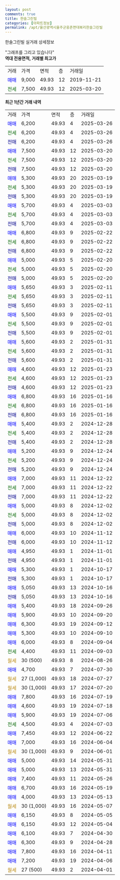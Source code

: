 ```yaml
---
layout: post
comments: true
title: 한솔그린빌
categories: [아파트정보]
permalink: /apt/울산광역시울주군웅촌면대복리한솔그린빌
---
```


한솔그린빌 실거래 상세정보

<script type="text/javascript">
  google.charts.load('current', {'packages':['line', 'corechart']});
  google.charts.setOnLoadCallback(drawChart);

  function drawChart() {
    var data = new google.visualization.DataTable();
    data.addColumn('date', '거래일');
    data.addColumn('number', "매매");
    data.addColumn('number', "전세");
    data.addColumn('number', "전매");

    data.addRows([[new Date(Date.parse("2025-03-26")), 6200, null, null], [new Date(Date.parse("2025-03-26")), null, 6200, null], [new Date(Date.parse("2025-03-26")), null, null, 6200], [new Date(Date.parse("2025-03-20")), 7500, null, null], [new Date(Date.parse("2025-03-20")), null, 7500, null], [new Date(Date.parse("2025-03-20")), null, null, 7500], [new Date(Date.parse("2025-03-19")), 5300, null, null], [new Date(Date.parse("2025-03-19")), null, 5300, null], [new Date(Date.parse("2025-03-19")), null, null, 5300], [new Date(Date.parse("2025-03-03")), 5700, null, null], [new Date(Date.parse("2025-03-03")), null, 5700, null], [new Date(Date.parse("2025-03-03")), null, null, 5700], [new Date(Date.parse("2025-02-22")), 6800, null, null], [new Date(Date.parse("2025-02-22")), null, 6800, null], [new Date(Date.parse("2025-02-22")), null, null, 6800], [new Date(Date.parse("2025-02-20")), 5000, null, null], [new Date(Date.parse("2025-02-20")), null, 5000, null], [new Date(Date.parse("2025-02-20")), null, null, 5000], [new Date(Date.parse("2025-02-11")), 5650, null, null], [new Date(Date.parse("2025-02-11")), null, 5650, null], [new Date(Date.parse("2025-02-11")), null, null, 5650], [new Date(Date.parse("2025-02-01")), 5500, null, null], [new Date(Date.parse("2025-02-01")), null, 5500, null], [new Date(Date.parse("2025-02-01")), null, null, 5500], [new Date(Date.parse("2025-01-31")), 5600, null, null], [new Date(Date.parse("2025-01-31")), null, 5600, null], [new Date(Date.parse("2025-01-31")), null, null, 5600], [new Date(Date.parse("2025-01-23")), 4600, null, null], [new Date(Date.parse("2025-01-23")), null, 4600, null], [new Date(Date.parse("2025-01-23")), null, null, 4600], [new Date(Date.parse("2025-01-16")), 6800, null, null], [new Date(Date.parse("2025-01-16")), null, 6800, null], [new Date(Date.parse("2025-01-16")), null, null, 6800], [new Date(Date.parse("2024-12-28")), 5400, null, null], [new Date(Date.parse("2024-12-28")), null, 5400, null], [new Date(Date.parse("2024-12-28")), null, null, 5400], [new Date(Date.parse("2024-12-24")), 5200, null, null], [new Date(Date.parse("2024-12-24")), null, 5200, null], [new Date(Date.parse("2024-12-24")), null, null, 5200], [new Date(Date.parse("2024-12-22")), 7000, null, null], [new Date(Date.parse("2024-12-22")), null, 7000, null], [new Date(Date.parse("2024-12-22")), null, null, 7000], [new Date(Date.parse("2024-12-02")), 5000, null, null], [new Date(Date.parse("2024-12-02")), null, 5000, null], [new Date(Date.parse("2024-12-02")), null, null, 5000], [new Date(Date.parse("2024-11-12")), 6000, null, null], [new Date(Date.parse("2024-11-12")), null, null, 6000], [new Date(Date.parse("2024-11-01")), 4950, null, null], [new Date(Date.parse("2024-11-01")), null, null, 4950], [new Date(Date.parse("2024-10-17")), 5300, null, null], [new Date(Date.parse("2024-10-17")), null, null, 5300], [new Date(Date.parse("2024-10-16")), 5050, null, null], [new Date(Date.parse("2024-10-16")), null, null, 5050], [new Date(Date.parse("2024-09-26")), 5400, null, null], [new Date(Date.parse("2024-09-20")), 5900, null, null], [new Date(Date.parse("2024-09-12")), 6300, null, null], [new Date(Date.parse("2024-09-10")), 5300, null, null], [new Date(Date.parse("2024-09-04")), 6000, null, null], [new Date(Date.parse("2024-09-03")), null, 4400, null], [new Date(Date.parse("2024-08-26")), null, null, null], [new Date(Date.parse("2024-07-30")), 4700, null, null], [new Date(Date.parse("2024-07-27")), null, null, null], [new Date(Date.parse("2024-07-20")), null, null, null], [new Date(Date.parse("2024-07-19")), 7800, null, null], [new Date(Date.parse("2024-07-18")), 4600, null, null], [new Date(Date.parse("2024-07-06")), 5900, null, null], [new Date(Date.parse("2024-07-03")), null, 4500, null], [new Date(Date.parse("2024-06-22")), 7450, null, null], [new Date(Date.parse("2024-06-04")), 7000, null, null], [new Date(Date.parse("2024-06-01")), null, null, null], [new Date(Date.parse("2024-05-31")), 5000, null, null], [new Date(Date.parse("2024-05-31")), 5000, null, null], [new Date(Date.parse("2024-05-26")), 7400, null, null], [new Date(Date.parse("2024-05-19")), 6700, null, null], [new Date(Date.parse("2024-05-13")), 4000, null, null], [new Date(Date.parse("2024-05-07")), null, null, null], [new Date(Date.parse("2024-05-05")), 6150, null, null], [new Date(Date.parse("2024-05-04")), 6150, null, null], [new Date(Date.parse("2024-04-30")), 6100, null, null], [new Date(Date.parse("2024-04-28")), 6300, null, null], [new Date(Date.parse("2024-04-11")), 7800, null, null], [new Date(Date.parse("2024-04-06")), 7200, null, null], [new Date(Date.parse("2024-04-01")), null, null, null]]);

    var options = {
      hAxis: {
        format: 'yyyy/MM/dd'
      },    
      lineWidth: 0,
      pointsVisible: true,    
      title: '최근 1년간 유형별 실거래가 분포',
      legend: { position: 'bottom' }
    };

    var formatter = new google.visualization.NumberFormat({pattern:'###,###'} );
    formatter.format(data, 1);
    formatter.format(data, 2);
    
    setTimeout(function() {
        var chart = new google.visualization.LineChart(document.getElementById('columnchart_material'));
        chart.draw(data, (options));
        document.getElementById('loading').style.display = 'none';
    }, 200);
  }
</script>


<div id="loading" style="z-index:20; display: block; margin-left: 0px">"그래프를 그리고 있습니다"</div>
<div id="columnchart_material" style="width: 95%; margin-left: 0px; display: block"></div>
<!-- contents start -->
<b>역대 전용면적, 거래별 최고가</b>
<table class="sortable">
    <tr>
      <td>거래</td>
      <td>가격</td>
      <td>면적</td>
      <td>층</td>
      <td>거래일</td>
    </tr>
        <tr>
          <td><a style="color: blue">매매</a></td>
          <td>9,000</td>
          <td>49.93</td>
          <td>12</td>
          <td>2019-11-21</td>
        </tr>        
        <tr>
              <td><a style="color: darkgreen">전세</a></td>
              <td>7,500</td>
              <td>49.93</td>
              <td>12</td>
              <td>2025-03-20</td>
            </tr>        
    
</table>

<b>최근 1년간 거래 내역</b>

<table class="sortable">
    <tr>
      <td>거래</td>
      <td>가격</td>
      <td>면적</td>
      <td>층</td>
      <td>거래일</td>
    </tr>
    <tr>
      <td><a style="color: blue">매매</a></td>
      <td>6,200</td>
      <td>49.93</td>
      <td>4</td>
      <td>2025-03-26</td>
    </tr>          <tr>
      <td><a style="color: darkgreen">전세</a></td>
      <td>6,200</td>
      <td>49.93</td>
      <td>4</td>
      <td>2025-03-26</td>
    </tr>          <tr>
      <td><a style="color: darkblue">전매</a></td>
      <td>6,200</td>
      <td>49.93</td>
      <td>4</td>
      <td>2025-03-26</td>
    </tr>          <tr>
      <td><a style="color: blue">매매</a></td>
      <td>7,500</td>
      <td>49.93</td>
      <td>12</td>
      <td>2025-03-20</td>
    </tr>          <tr>
      <td><a style="color: darkgreen">전세</a></td>
      <td>7,500</td>
      <td>49.93</td>
      <td>12</td>
      <td>2025-03-20</td>
    </tr>          <tr>
      <td><a style="color: darkblue">전매</a></td>
      <td>7,500</td>
      <td>49.93</td>
      <td>12</td>
      <td>2025-03-20</td>
    </tr>          <tr>
      <td><a style="color: blue">매매</a></td>
      <td>5,300</td>
      <td>49.93</td>
      <td>20</td>
      <td>2025-03-19</td>
    </tr>          <tr>
      <td><a style="color: darkgreen">전세</a></td>
      <td>5,300</td>
      <td>49.93</td>
      <td>20</td>
      <td>2025-03-19</td>
    </tr>          <tr>
      <td><a style="color: darkblue">전매</a></td>
      <td>5,300</td>
      <td>49.93</td>
      <td>20</td>
      <td>2025-03-19</td>
    </tr>          <tr>
      <td><a style="color: blue">매매</a></td>
      <td>5,700</td>
      <td>49.93</td>
      <td>4</td>
      <td>2025-03-03</td>
    </tr>          <tr>
      <td><a style="color: darkgreen">전세</a></td>
      <td>5,700</td>
      <td>49.93</td>
      <td>4</td>
      <td>2025-03-03</td>
    </tr>          <tr>
      <td><a style="color: darkblue">전매</a></td>
      <td>5,700</td>
      <td>49.93</td>
      <td>4</td>
      <td>2025-03-03</td>
    </tr>          <tr>
      <td><a style="color: blue">매매</a></td>
      <td>6,800</td>
      <td>49.93</td>
      <td>9</td>
      <td>2025-02-22</td>
    </tr>          <tr>
      <td><a style="color: darkgreen">전세</a></td>
      <td>6,800</td>
      <td>49.93</td>
      <td>9</td>
      <td>2025-02-22</td>
    </tr>          <tr>
      <td><a style="color: darkblue">전매</a></td>
      <td>6,800</td>
      <td>49.93</td>
      <td>9</td>
      <td>2025-02-22</td>
    </tr>          <tr>
      <td><a style="color: blue">매매</a></td>
      <td>5,000</td>
      <td>49.93</td>
      <td>5</td>
      <td>2025-02-20</td>
    </tr>          <tr>
      <td><a style="color: darkgreen">전세</a></td>
      <td>5,000</td>
      <td>49.93</td>
      <td>5</td>
      <td>2025-02-20</td>
    </tr>          <tr>
      <td><a style="color: darkblue">전매</a></td>
      <td>5,000</td>
      <td>49.93</td>
      <td>5</td>
      <td>2025-02-20</td>
    </tr>          <tr>
      <td><a style="color: blue">매매</a></td>
      <td>5,650</td>
      <td>49.93</td>
      <td>3</td>
      <td>2025-02-11</td>
    </tr>          <tr>
      <td><a style="color: darkgreen">전세</a></td>
      <td>5,650</td>
      <td>49.93</td>
      <td>3</td>
      <td>2025-02-11</td>
    </tr>          <tr>
      <td><a style="color: darkblue">전매</a></td>
      <td>5,650</td>
      <td>49.93</td>
      <td>3</td>
      <td>2025-02-11</td>
    </tr>          <tr>
      <td><a style="color: blue">매매</a></td>
      <td>5,500</td>
      <td>49.93</td>
      <td>9</td>
      <td>2025-02-01</td>
    </tr>          <tr>
      <td><a style="color: darkgreen">전세</a></td>
      <td>5,500</td>
      <td>49.93</td>
      <td>9</td>
      <td>2025-02-01</td>
    </tr>          <tr>
      <td><a style="color: darkblue">전매</a></td>
      <td>5,500</td>
      <td>49.93</td>
      <td>9</td>
      <td>2025-02-01</td>
    </tr>          <tr>
      <td><a style="color: blue">매매</a></td>
      <td>5,600</td>
      <td>49.93</td>
      <td>2</td>
      <td>2025-01-31</td>
    </tr>          <tr>
      <td><a style="color: darkgreen">전세</a></td>
      <td>5,600</td>
      <td>49.93</td>
      <td>2</td>
      <td>2025-01-31</td>
    </tr>          <tr>
      <td><a style="color: darkblue">전매</a></td>
      <td>5,600</td>
      <td>49.93</td>
      <td>2</td>
      <td>2025-01-31</td>
    </tr>          <tr>
      <td><a style="color: blue">매매</a></td>
      <td>4,600</td>
      <td>49.93</td>
      <td>12</td>
      <td>2025-01-23</td>
    </tr>          <tr>
      <td><a style="color: darkgreen">전세</a></td>
      <td>4,600</td>
      <td>49.93</td>
      <td>12</td>
      <td>2025-01-23</td>
    </tr>          <tr>
      <td><a style="color: darkblue">전매</a></td>
      <td>4,600</td>
      <td>49.93</td>
      <td>12</td>
      <td>2025-01-23</td>
    </tr>          <tr>
      <td><a style="color: blue">매매</a></td>
      <td>6,800</td>
      <td>49.93</td>
      <td>16</td>
      <td>2025-01-16</td>
    </tr>          <tr>
      <td><a style="color: darkgreen">전세</a></td>
      <td>6,800</td>
      <td>49.93</td>
      <td>16</td>
      <td>2025-01-16</td>
    </tr>          <tr>
      <td><a style="color: darkblue">전매</a></td>
      <td>6,800</td>
      <td>49.93</td>
      <td>16</td>
      <td>2025-01-16</td>
    </tr>          <tr>
      <td><a style="color: blue">매매</a></td>
      <td>5,400</td>
      <td>49.93</td>
      <td>2</td>
      <td>2024-12-28</td>
    </tr>          <tr>
      <td><a style="color: darkgreen">전세</a></td>
      <td>5,400</td>
      <td>49.93</td>
      <td>2</td>
      <td>2024-12-28</td>
    </tr>          <tr>
      <td><a style="color: darkblue">전매</a></td>
      <td>5,400</td>
      <td>49.93</td>
      <td>2</td>
      <td>2024-12-28</td>
    </tr>          <tr>
      <td><a style="color: blue">매매</a></td>
      <td>5,200</td>
      <td>49.93</td>
      <td>9</td>
      <td>2024-12-24</td>
    </tr>          <tr>
      <td><a style="color: darkgreen">전세</a></td>
      <td>5,200</td>
      <td>49.93</td>
      <td>9</td>
      <td>2024-12-24</td>
    </tr>          <tr>
      <td><a style="color: darkblue">전매</a></td>
      <td>5,200</td>
      <td>49.93</td>
      <td>9</td>
      <td>2024-12-24</td>
    </tr>          <tr>
      <td><a style="color: blue">매매</a></td>
      <td>7,000</td>
      <td>49.93</td>
      <td>11</td>
      <td>2024-12-22</td>
    </tr>          <tr>
      <td><a style="color: darkgreen">전세</a></td>
      <td>7,000</td>
      <td>49.93</td>
      <td>11</td>
      <td>2024-12-22</td>
    </tr>          <tr>
      <td><a style="color: darkblue">전매</a></td>
      <td>7,000</td>
      <td>49.93</td>
      <td>11</td>
      <td>2024-12-22</td>
    </tr>          <tr>
      <td><a style="color: blue">매매</a></td>
      <td>5,000</td>
      <td>49.93</td>
      <td>8</td>
      <td>2024-12-02</td>
    </tr>          <tr>
      <td><a style="color: darkgreen">전세</a></td>
      <td>5,000</td>
      <td>49.93</td>
      <td>8</td>
      <td>2024-12-02</td>
    </tr>          <tr>
      <td><a style="color: darkblue">전매</a></td>
      <td>5,000</td>
      <td>49.93</td>
      <td>8</td>
      <td>2024-12-02</td>
    </tr>          <tr>
      <td><a style="color: blue">매매</a></td>
      <td>6,000</td>
      <td>49.93</td>
      <td>10</td>
      <td>2024-11-12</td>
    </tr>          <tr>
      <td><a style="color: darkblue">전매</a></td>
      <td>6,000</td>
      <td>49.93</td>
      <td>10</td>
      <td>2024-11-12</td>
    </tr>          <tr>
      <td><a style="color: blue">매매</a></td>
      <td>4,950</td>
      <td>49.93</td>
      <td>1</td>
      <td>2024-11-01</td>
    </tr>          <tr>
      <td><a style="color: darkblue">전매</a></td>
      <td>4,950</td>
      <td>49.93</td>
      <td>1</td>
      <td>2024-11-01</td>
    </tr>          <tr>
      <td><a style="color: blue">매매</a></td>
      <td>5,300</td>
      <td>49.93</td>
      <td>1</td>
      <td>2024-10-17</td>
    </tr>          <tr>
      <td><a style="color: darkblue">전매</a></td>
      <td>5,300</td>
      <td>49.93</td>
      <td>1</td>
      <td>2024-10-17</td>
    </tr>          <tr>
      <td><a style="color: blue">매매</a></td>
      <td>5,050</td>
      <td>49.93</td>
      <td>13</td>
      <td>2024-10-16</td>
    </tr>          <tr>
      <td><a style="color: darkblue">전매</a></td>
      <td>5,050</td>
      <td>49.93</td>
      <td>13</td>
      <td>2024-10-16</td>
    </tr>          <tr>
      <td><a style="color: blue">매매</a></td>
      <td>5,400</td>
      <td>49.93</td>
      <td>18</td>
      <td>2024-09-26</td>
    </tr>          <tr>
      <td><a style="color: blue">매매</a></td>
      <td>5,900</td>
      <td>49.93</td>
      <td>10</td>
      <td>2024-09-20</td>
    </tr>          <tr>
      <td><a style="color: blue">매매</a></td>
      <td>6,300</td>
      <td>49.93</td>
      <td>19</td>
      <td>2024-09-12</td>
    </tr>          <tr>
      <td><a style="color: blue">매매</a></td>
      <td>5,300</td>
      <td>49.93</td>
      <td>10</td>
      <td>2024-09-10</td>
    </tr>          <tr>
      <td><a style="color: blue">매매</a></td>
      <td>6,000</td>
      <td>49.93</td>
      <td>8</td>
      <td>2024-09-04</td>
    </tr>          <tr>
      <td><a style="color: darkgreen">전세</a></td>
      <td>4,400</td>
      <td>49.93</td>
      <td>11</td>
      <td>2024-09-03</td>
    </tr>          <tr>
      <td><a style="color: darkgoldenrod">월세</a></td>
      <td>30 (500)</td>
      <td>49.93</td>
      <td>8</td>
      <td>2024-08-26</td>
    </tr>          <tr>
      <td><a style="color: blue">매매</a></td>
      <td>4,700</td>
      <td>49.93</td>
      <td>7</td>
      <td>2024-07-30</td>
    </tr>          <tr>
      <td><a style="color: darkgoldenrod">월세</a></td>
      <td>27 (1,000)</td>
      <td>49.93</td>
      <td>18</td>
      <td>2024-07-27</td>
    </tr>          <tr>
      <td><a style="color: darkgoldenrod">월세</a></td>
      <td>30 (1,000)</td>
      <td>49.93</td>
      <td>17</td>
      <td>2024-07-20</td>
    </tr>          <tr>
      <td><a style="color: blue">매매</a></td>
      <td>7,800</td>
      <td>49.93</td>
      <td>16</td>
      <td>2024-07-19</td>
    </tr>          <tr>
      <td><a style="color: blue">매매</a></td>
      <td>4,600</td>
      <td>49.93</td>
      <td>19</td>
      <td>2024-07-18</td>
    </tr>          <tr>
      <td><a style="color: blue">매매</a></td>
      <td>5,900</td>
      <td>49.93</td>
      <td>19</td>
      <td>2024-07-06</td>
    </tr>          <tr>
      <td><a style="color: darkgreen">전세</a></td>
      <td>4,500</td>
      <td>49.93</td>
      <td>4</td>
      <td>2024-07-03</td>
    </tr>          <tr>
      <td><a style="color: blue">매매</a></td>
      <td>7,450</td>
      <td>49.93</td>
      <td>12</td>
      <td>2024-06-22</td>
    </tr>          <tr>
      <td><a style="color: blue">매매</a></td>
      <td>7,000</td>
      <td>49.93</td>
      <td>16</td>
      <td>2024-06-04</td>
    </tr>          <tr>
      <td><a style="color: darkgoldenrod">월세</a></td>
      <td>30 (1,000)</td>
      <td>49.93</td>
      <td>9</td>
      <td>2024-06-01</td>
    </tr>          <tr>
      <td><a style="color: blue">매매</a></td>
      <td>5,000</td>
      <td>49.93</td>
      <td>14</td>
      <td>2024-05-31</td>
    </tr>          <tr>
      <td><a style="color: blue">매매</a></td>
      <td>5,000</td>
      <td>49.93</td>
      <td>13</td>
      <td>2024-05-31</td>
    </tr>          <tr>
      <td><a style="color: blue">매매</a></td>
      <td>7,400</td>
      <td>49.93</td>
      <td>11</td>
      <td>2024-05-26</td>
    </tr>          <tr>
      <td><a style="color: blue">매매</a></td>
      <td>6,700</td>
      <td>49.93</td>
      <td>16</td>
      <td>2024-05-19</td>
    </tr>          <tr>
      <td><a style="color: blue">매매</a></td>
      <td>4,000</td>
      <td>49.93</td>
      <td>13</td>
      <td>2024-05-13</td>
    </tr>          <tr>
      <td><a style="color: darkgoldenrod">월세</a></td>
      <td>30 (1,000)</td>
      <td>49.93</td>
      <td>16</td>
      <td>2024-05-07</td>
    </tr>          <tr>
      <td><a style="color: blue">매매</a></td>
      <td>6,150</td>
      <td>49.93</td>
      <td>8</td>
      <td>2024-05-05</td>
    </tr>          <tr>
      <td><a style="color: blue">매매</a></td>
      <td>6,150</td>
      <td>49.93</td>
      <td>12</td>
      <td>2024-05-04</td>
    </tr>          <tr>
      <td><a style="color: blue">매매</a></td>
      <td>6,100</td>
      <td>49.93</td>
      <td>7</td>
      <td>2024-04-30</td>
    </tr>          <tr>
      <td><a style="color: blue">매매</a></td>
      <td>6,300</td>
      <td>49.93</td>
      <td>9</td>
      <td>2024-04-28</td>
    </tr>          <tr>
      <td><a style="color: blue">매매</a></td>
      <td>7,800</td>
      <td>49.93</td>
      <td>16</td>
      <td>2024-04-11</td>
    </tr>          <tr>
      <td><a style="color: blue">매매</a></td>
      <td>7,200</td>
      <td>49.93</td>
      <td>19</td>
      <td>2024-04-06</td>
    </tr>          <tr>
      <td><a style="color: darkgoldenrod">월세</a></td>
      <td>27 (500)</td>
      <td>49.93</td>
      <td>2</td>
      <td>2024-04-01</td>
    </tr>      </table>
<!-- contents end -->    

